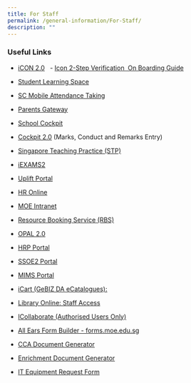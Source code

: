 ```yaml
---
title: For Staff
permalink: /general-information/For-Staff/
description: ""
---
```

### **Useful Links**

*   [iCON 2.0](https://workspace.google.com/dashboard)  
 - [Icon 2-Step Verification  On Boarding Guide](https://standrewssec.moe.edu.sg/goog_878320221)      
*   [Student Learning Space](https://vle.learning.moe.edu.sg/login)  
    
*   [SC Mobile Attendance Taking](https://scmobile.moe.edu.sg/login)
*   [Parents Gateway](https://pg.moe.edu.sg/)
*   [School Cockpit](https://schoolcockpit.moe.gov.sg/)
*   [Cockpit 2.0](https://schoolcockpit.moe.gov.sg/) (Marks, Conduct and Remarks Entry)
*   [Singapore Teaching Practice (STP)](http://go.gov.sg/stp)
*   [iEXAMS2](https://iexams.seab.gov.sg/)
*   [Uplift Portal](https://go.gov.sg/uplift-portal)
*   [HR Online](https://intranet.moe.gov.sg/hronline/Pages/Home.aspx)
*   [MOE Intranet](https://intranet.moe.gov.sg/Pages/Home.aspx)
*   [Resource Booking Service (RBS)](https://rbs.avero-tech.com/)
*   [OPAL 2.0](https://opal2.moe.edu.sg/)
*   [HRP Portal](https://hrp.gov.sg/)
*   [SSOE2 Portal](https://ssoe2.moe.edu.sg/)
*   [MIMS Portal](https://idp.mims.moe.gov.sg/nidp/saml2/sso) 
*   [iCart (GeBIZ DA eCatalogues):](https://intranet.moe.gov.sg/moeprocurement/Pages/iCart.aspx)
*   [Library Online: Staff Access](https://schoolibrary.spydus.com.sg/standrewssec/spydus)
*   [ICollaborate (Authorised Users Only)](https://icollaborate.moe.gov.sg/myitb/projects/ITD%20School%20Collaboration/Forms/AllItems.aspx)  
    
*   [All Ears Form Builder - forms.moe.edu.sg](https://forms.moe.edu.sg/)  
    
*   [CCA Document Generator](https://intranet.moe.gov.sg/Finance_Partner_Branch/Pages/cca/index.html)
*   [Enrichment Document Generator](https://intranet.moe.gov.sg/Finance_Partner_Branch/Pages/enac/index.html)
*   [IT Equipment Request Form](https://forms.gle/ftbU39fA2FLA5Kes6)